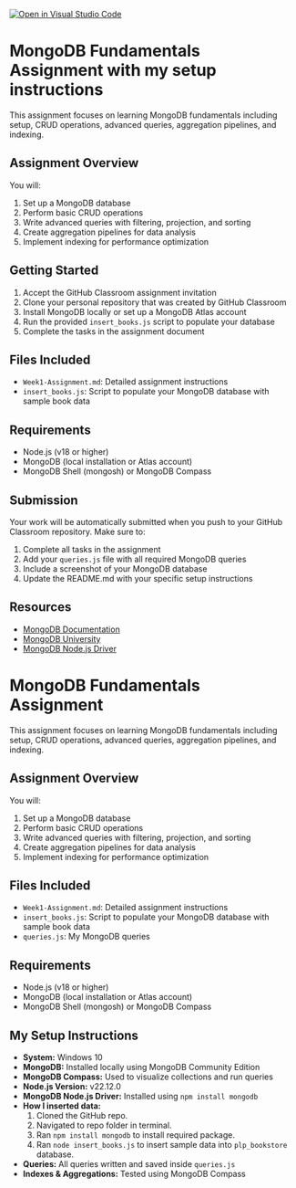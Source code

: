[![Open in Visual Studio Code](https://classroom.github.com/assets/open-in-vscode-2e0aaae1b6195c2367325f4f02e2d04e9abb55f0b24a779b69b11b9e10269abc.svg)](https://classroom.github.com/online_ide?assignment_repo_id=19664896&assignment_repo_type=AssignmentRepo)
# MongoDB Fundamentals Assignment with my setup instructions

This assignment focuses on learning MongoDB fundamentals including setup, CRUD operations, advanced queries, aggregation pipelines, and indexing.

## Assignment Overview

You will:
1. Set up a MongoDB database
2. Perform basic CRUD operations
3. Write advanced queries with filtering, projection, and sorting
4. Create aggregation pipelines for data analysis
5. Implement indexing for performance optimization

## Getting Started

1. Accept the GitHub Classroom assignment invitation
2. Clone your personal repository that was created by GitHub Classroom
3. Install MongoDB locally or set up a MongoDB Atlas account
4. Run the provided `insert_books.js` script to populate your database
5. Complete the tasks in the assignment document

## Files Included

- `Week1-Assignment.md`: Detailed assignment instructions
- `insert_books.js`: Script to populate your MongoDB database with sample book data

## Requirements

- Node.js (v18 or higher)
- MongoDB (local installation or Atlas account)
- MongoDB Shell (mongosh) or MongoDB Compass

## Submission

Your work will be automatically submitted when you push to your GitHub Classroom repository. Make sure to:

1. Complete all tasks in the assignment
2. Add your `queries.js` file with all required MongoDB queries
3. Include a screenshot of your MongoDB database
4. Update the README.md with your specific setup instructions

## Resources

- [MongoDB Documentation](https://docs.mongodb.com/)
- [MongoDB University](https://university.mongodb.com/)
- [MongoDB Node.js Driver](https://mongodb.github.io/node-mongodb-native/) 

# MongoDB Fundamentals Assignment

This assignment focuses on learning MongoDB fundamentals including setup, CRUD operations, advanced queries, aggregation pipelines, and indexing.

## Assignment Overview

You will:
1. Set up a MongoDB database
2. Perform basic CRUD operations
3. Write advanced queries with filtering, projection, and sorting
4. Create aggregation pipelines for data analysis
5. Implement indexing for performance optimization

## Files Included

- `Week1-Assignment.md`: Detailed assignment instructions
- `insert_books.js`: Script to populate your MongoDB database with sample book data
- `queries.js`: My MongoDB queries

## Requirements

- Node.js (v18 or higher)
- MongoDB (local installation or Atlas account)
- MongoDB Shell (mongosh) or MongoDB Compass

## My Setup Instructions

- **System:** Windows 10
- **MongoDB:** Installed locally using MongoDB Community Edition
- **MongoDB Compass:** Used to visualize collections and run queries
- **Node.js Version:** v22.12.0
- **MongoDB Node.js Driver:** Installed using `npm install mongodb`
- **How I inserted data:**  
  1. Cloned the GitHub repo.  
  2. Navigated to repo folder in terminal.  
  3. Ran `npm install mongodb` to install required package.  
  4. Ran `node insert_books.js` to insert sample data into `plp_bookstore` database.
- **Queries:** All queries written and saved inside `queries.js`
- **Indexes & Aggregations:** Tested using MongoDB Compass



